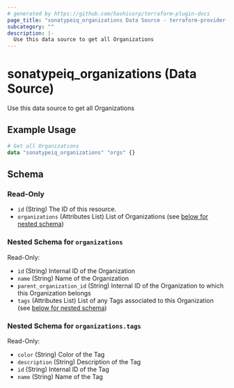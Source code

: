 ```yaml
---
# generated by https://github.com/hashicorp/terraform-plugin-docs
page_title: "sonatypeiq_organizations Data Source - terraform-provider-sonatypeiq"
subcategory: ""
description: |-
  Use this data source to get all Organizations
---
```


# sonatypeiq_organizations (Data Source)

Use this data source to get all Organizations

## Example Usage

```terraform
# Get all Organizations
data "sonatypeiq_organizations" "orgs" {}
```

<!-- schema generated by tfplugindocs -->
## Schema

### Read-Only

- `id` (String) The ID of this resource.
- `organizations` (Attributes List) List of Organizations (see [below for nested schema](#nestedatt--organizations))

<a id="nestedatt--organizations"></a>
### Nested Schema for `organizations`

Read-Only:

- `id` (String) Internal ID of the Organization
- `name` (String) Name of the Organization
- `parent_organization_id` (String) Internal ID of the Organization to which this Organization belongs
- `tags` (Attributes List) List of any Tags associated to this Organization (see [below for nested schema](#nestedatt--organizations--tags))

<a id="nestedatt--organizations--tags"></a>
### Nested Schema for `organizations.tags`

Read-Only:

- `color` (String) Color of the Tag
- `description` (String) Description of the Tag
- `id` (String) Internal ID of the Tag
- `name` (String) Name of the Tag
